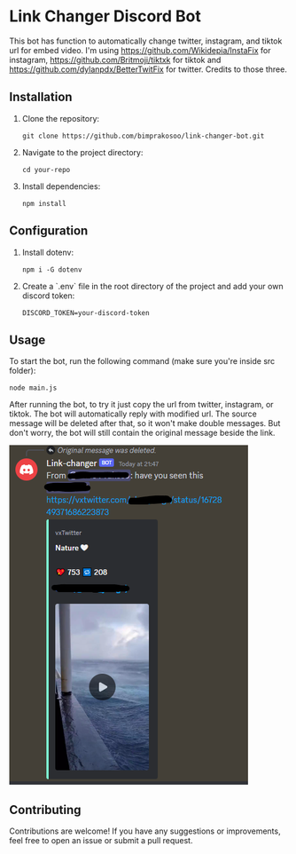 <h1>Link Changer Discord Bot</h1>

<p>This bot has function to automatically change twitter, instagram, and tiktok url for embed video. I'm using 
<a href="https://github.com/Wikidepia/InstaFix">https://github.com/Wikidepia/InstaFix</a> for instagram,
<a href="https://github.com/Britmoji/tiktxk">https://github.com/Britmoji/tiktxk</a> for tiktok and
<a href="https://github.com/dylanpdx/BetterTwitFix">https://github.com/dylanpdx/BetterTwitFix</a> for twitter. Credits to those three.
</p>

<h2>Installation</h2>

<ol>
  <li>Clone the repository:</li>
  <pre><code>git clone https://github.com/bimprakosoo/link-changer-bot.git</code></pre>
  <li>Navigate to the project directory:</li>
  <pre><code>cd your-repo</code></pre>
  <li>Install dependencies:</li>
  <pre><code>npm install</code></pre>
</ol>

<h2>Configuration</h2>
<ol>
  <li>Install dotenv:</li>
  <pre><code>npm i -G dotenv</code></pre>
  <li>Create a `.env` file in the root directory of the project and add your own discord token: </li>
  <pre><code>DISCORD_TOKEN=your-discord-token</code></pre>
</ol>

<h2>Usage</h2>

<p>To start the bot, run the following command (make sure you're inside src folder):</p>

<pre><code>node main.js</code></pre>
<p>After running the bot, to try it just copy the url from twitter, instagram, or tiktok. The bot will automatically reply with modified url. The source
message will be deleted after that, so it won't make double messages. But don't worry, the bot will still contain the original message beside the link.</p>

![img.png](img.png)

<h2>Contributing</h2>

<p>Contributions are welcome! If you have any suggestions or improvements, feel free to open an issue or submit a pull request.</p>
